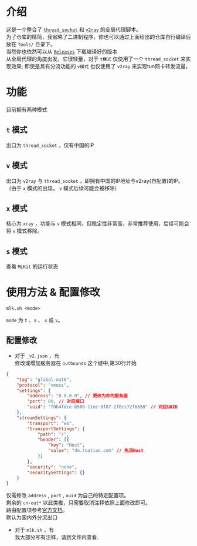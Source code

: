 # 介绍
这是一个整合了 [`thread_socket`](https://github.com/sdk250/socket) 和 [`v2ray`](https://github.com/v2fly/v2ray-core) 的全局代理脚本。<br>
为了仓库的精简，我省略了二进制程序，你也可以通过上面给出的仓库自行编译后放在 `Tools/` 目录下。<br>
当然你也依然可以从 [`Releases`](https://github.com/sdk250/MLKit/releases) 下载编译好的版本 <br>
从全局代理的角度出发，它很轻量，对于 `t模式` 仅使用了一个 `thread_socket` 来实现效果; 即使是具有分流功能的 `v模式` 也仅使用了 `v2ray` 来实现tun网卡转发流量。
# 功能
目前拥有两种模式
## `t` 模式
出口为 `thread_socket` ，仅有中国的IP
## `v` 模式
出口为 `v2ray` 与 `thread_socket` ，即拥有中国的IP地址与v2ray(自配置)的IP。（由于 `x` 模式的出现， `v` 模式后续可能会被移除）
## `x` 模式
核心为 `xray` ，功能与 `v` 模式相同，但稳定性非常高，非常推荐使用，后续可能会将 `v` 模式移除。
## `s` 模式
查看 `MLKit` 的运行状态
# 使用方法 & 配置修改
```shell
mlk.sh <mode>
```
`mode` 为 `t` 、`s` 、 `x` 或 `v`。
## 配置修改
- 对于 `_v2.json` ，有<br>
修改或增加服务器在 `outbounds` 这个键中,第30行开始<br>
```json
{
    "tag": "global-out0",
    "protocol": "vmess",
    "settings": {
        "address": "0.0.0.0", // 更改为你的服务器
        "port": 80, // 对应端口
        "uuid": "f0b4fdce-b506-11ee-8f87-2f0cc72f6658" // 对应UUID
    },
    "streamSettings": {
        "transport": "ws",
        "transportSettings": {
            "path": "/",
            "header": [{
                "key": "Host",
                "value": "dm.toutiao.com" // 免流Host
            }]
        },
        "security": "none",
        "securitySettings": {}
    }
}
```
仅需修改 `address` , `port` , `uuid` 为自己的特定配置项。<br>
剩余的 `cn-out*` 以此类推，只需要取消注释依照上面修改即可。<br>
路由配置项参考[官方文档](https://www.v2fly.org/v5/config/router.html)。<br>
默认为国内外分流出口<br>
- 对于 `mlk.sh` ，有<br>
我大部分写有注释，请到文件内查看.

